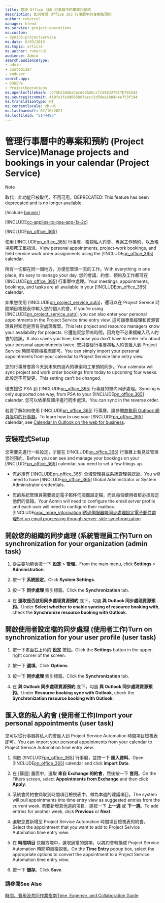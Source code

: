 ```yaml
---
title: 管理 Office 365 行事曆中的專案和預約
description: 如何管理 Office 365 行事曆中的專案和預約
author: ruhercul
manager: kfend
ms.service: project-operations
ms.custom:
- dyn365-projectservice
ms.date: 8/03/2018
ms.topic: article
ms.author: ruhercul
audience: Admin
search.audienceType:
- admin
- customizer
- enduser
search.app:
- D365PS
- ProjectOperations
ms.openlocfilehash: c575bd3deba5bcde2526ccfc598327917bf91642
ms.sourcegitcommit: 418fa1fe9d605b8faccc2d5dee1b04b4e753f194
ms.translationtype: HT
ms.contentlocale: zh-HK
ms.lasthandoff: 02/10/2021
ms.locfileid: "5144485"
---
```

# <a name="manage-projects-and-bookings-in-your-calendar-project-service"></a><span data-ttu-id="c2443-103">管理行事曆中的專案和預約 (Project Service)</span><span class="sxs-lookup"><span data-stu-id="c2443-103">Manage projects and bookings in your calendar (Project Service)</span></span>

> [!Note]
> <span data-ttu-id="c2443-104">取代：此功能已被取代，不再可用。</span><span class="sxs-lookup"><span data-stu-id="c2443-104">DEPRECATED: This feature has been deprecated and is no longer available.</span></span>

[!include [banner](../includes/psa-now-project-operations.md)]

[!INCLUDE[cc-applies-to-psa-app-1x-2x](../includes/cc-applies-to-psa-app-1x-2x.md)]

[!INCLUDE[pn_office_365](../includes/pn-office-365.md)] 

<span data-ttu-id="c2443-105">使用 [!INCLUDE[pn_office_365](../includes/pn-office-365.md)] 行事曆，檢視私人約會、專案工作預約，以及現場服務工單指派。</span><span class="sxs-lookup"><span data-stu-id="c2443-105">View personal appointments, project-work bookings, and field service work order assignments using the [!INCLUDE[pn_office_365](../includes/pn-office-365.md)] calendar.</span></span>  
  
 <span data-ttu-id="c2443-106">所有一切都在同一個地方，方便您管理一天的工作。</span><span class="sxs-lookup"><span data-stu-id="c2443-106">With everything in one place, it’s easy to manage your day.</span></span> <span data-ttu-id="c2443-107">您的會議、約會、預約及工作都可在 [!INCLUDE[pn_office_365](../includes/pn-office-365.md)] 行事曆中處理。</span><span class="sxs-lookup"><span data-stu-id="c2443-107">Your meetings, appointments, bookings, and tasks are all available in your [!INCLUDE[pn_office_365](../includes/pn-office-365.md)] calendar.</span></span>  
  
 <span data-ttu-id="c2443-108">如果您使用 [!INCLUDE[pn_project_service_auto](../includes/pn-project-service-auto.md)]，還可以在 Project Service 時間項目檢視表中輸入您的個人約會。</span><span class="sxs-lookup"><span data-stu-id="c2443-108">If you’re using [!INCLUDE[pn_project_service_auto](../includes/pn-project-service-auto.md)], you can also enter your personal appointments in the Project Service time entry view.</span></span> <span data-ttu-id="c2443-109">這可讓專案經理和資源管理員得知您是否有空處理專案。</span><span class="sxs-lookup"><span data-stu-id="c2443-109">This lets project and resource managers know your availability for projects.</span></span> <span data-ttu-id="c2443-110">它還能幫您節省時間，因為您不必重複輸入私人約會的資訊。</span><span class="sxs-lookup"><span data-stu-id="c2443-110">It also saves you time, because you don’t have to enter info about your personal appointments twice.</span></span> <span data-ttu-id="c2443-111">您只要從行事曆將私人約會匯入到 Project Service 時間項目檢視表即可。</span><span class="sxs-lookup"><span data-stu-id="c2443-111">You can simply import your personal appointments from your calendar to Project Service time entry view.</span></span>  
  
 <span data-ttu-id="c2443-112">您的行事曆會將今天到未來四週內的專案和工單預約同步。</span><span class="sxs-lookup"><span data-stu-id="c2443-112">Your calendar will sync project and work order bookings from today to upcoming four weeks.</span></span> <span data-ttu-id="c2443-113">此設定不可變更。</span><span class="sxs-lookup"><span data-stu-id="c2443-113">This setting can’t be changed.</span></span>  
  
 <span data-ttu-id="c2443-114">僅支援從 PSA 到 [!INCLUDE[pn_office_365](../includes/pn-office-365.md)] 行事曆的單向同步處理。</span><span class="sxs-lookup"><span data-stu-id="c2443-114">Syncing is only supported one way, from PSA to your [!INCLUDE[pn_office_365](../includes/pn-office-365.md)] calendar.</span></span> <span data-ttu-id="c2443-115">您可以依相反順序進行同步處理。</span><span class="sxs-lookup"><span data-stu-id="c2443-115">You can sync in the reverse order.</span></span> 
  
 <span data-ttu-id="c2443-116">若要了解如何使用 [!INCLUDE[pn_office_365](../includes/pn-office-365.md)] 行事曆，請參閱[商務用 Outlook 網頁版中的行事曆](https://support.office.com/article/Calendar-in-Outlook-on-the-web-for-business-5219c457-d1fe-4c2f-9032-1a816b88e936)。</span><span class="sxs-lookup"><span data-stu-id="c2443-116">To learn how to use your [!INCLUDE[pn_office_365](../includes/pn-office-365.md)] calendar, see [Calendar in Outlook on the web for business](https://support.office.com/article/Calendar-in-Outlook-on-the-web-for-business-5219c457-d1fe-4c2f-9032-1a816b88e936).</span></span>  
  
## <a name="setup"></a><span data-ttu-id="c2443-117">安裝程式</span><span class="sxs-lookup"><span data-stu-id="c2443-117">Setup</span></span>  
 <span data-ttu-id="c2443-118">您需要先進行一些設定，才能在 [!INCLUDE[pn_office_365](../includes/pn-office-365.md)] 行事曆上看見並管理您的預約。</span><span class="sxs-lookup"><span data-stu-id="c2443-118">Before you can see and manage your bookings on your [!INCLUDE[pn_office_365](../includes/pn-office-365.md)] calendar, you need to set a few things up.</span></span>  
  
- <span data-ttu-id="c2443-119">您必須有 [!INCLUDE[pn_office_365](../includes/pn-office-365.md)] 全域管理員或系統管理員認證。</span><span class="sxs-lookup"><span data-stu-id="c2443-119">You will need to have [!INCLUDE[pn_office_365](../includes/pn-office-365.md)] Global Administrator or System Administrator credentials.</span></span>  
  
- <span data-ttu-id="c2443-120">您的系統管理員需要設定電子郵件伺服器設定檔，而且每個使用者都必須設定他們的信箱。</span><span class="sxs-lookup"><span data-stu-id="c2443-120">Your Admin will need to configure the email server profile and each user will need to configure their mailbox.</span></span> [!INCLUDE[proc_more_information](../includes/proc-more-information.md)]<span data-ttu-id="c2443-121">[透過伺服器端同步處理設定電子郵件處理](https://docs.microsoft.com/dynamics365/customerengagement/on-premises/admin/set-up-server-side-synchronization-of-email-appointments-contacts-and-tasks)</span><span class="sxs-lookup"><span data-stu-id="c2443-121">[Set up email processing through server-side synchronization](https://docs.microsoft.com/dynamics365/customerengagement/on-premises/admin/set-up-server-side-synchronization-of-email-appointments-contacts-and-tasks)</span></span>  
  
## <a name="turn-on-synchronization-for-your-organization-admin-task"></a><span data-ttu-id="c2443-122">開啟您的組織的同步處理 (系統管理員工作)</span><span class="sxs-lookup"><span data-stu-id="c2443-122">Turn on synchronization for your organization (admin task)</span></span>  
  
1.  <span data-ttu-id="c2443-123">從主要功能表按一下 **設定** > **管理**。</span><span class="sxs-lookup"><span data-stu-id="c2443-123">From the main menu, click **Settings** > **Administration**.</span></span>  
  
2.  <span data-ttu-id="c2443-124">按一下 **系統設定**。</span><span class="sxs-lookup"><span data-stu-id="c2443-124">Click **System Settings**.</span></span>  
  
3.  <span data-ttu-id="c2443-125">按一下 **同步處理** 索引標籤。</span><span class="sxs-lookup"><span data-stu-id="c2443-125">Click the **Synchronization** tab.</span></span>  
  
4.  <span data-ttu-id="c2443-126">在 **選取是否啟用同步處理資源預約** 底下，勾選 **與 Outlook 同步處理資源預約**。</span><span class="sxs-lookup"><span data-stu-id="c2443-126">Under **Select whether to enable syncing of resource booking with**, check the **Synchronize resource booking with Outlook**.</span></span>  
  
## <a name="turn-on-synchronization-for-your-user-profile-user-task"></a><span data-ttu-id="c2443-127">開啟使用者設定檔的同步處理 (使用者工作)</span><span class="sxs-lookup"><span data-stu-id="c2443-127">Turn on synchronization for your user profile (user task)</span></span>  
  
1.  <span data-ttu-id="c2443-128">按一下畫面右上角的 **設定** 按鈕。</span><span class="sxs-lookup"><span data-stu-id="c2443-128">Click the **Settings** button in the upper-right corner of the screen.</span></span>  
  
2.  <span data-ttu-id="c2443-129">按一下 **選項**。</span><span class="sxs-lookup"><span data-stu-id="c2443-129">Click **Options**.</span></span>  
  
3.  <span data-ttu-id="c2443-130">按一下 **同步處理** 索引標籤。</span><span class="sxs-lookup"><span data-stu-id="c2443-130">Click the **Synchronization** tab.</span></span>  
  
4.  <span data-ttu-id="c2443-131">在 **與 Outlook 同步處理資源預約** 底下，勾選 **與 Outlook 同步處理資源預約**。</span><span class="sxs-lookup"><span data-stu-id="c2443-131">Under **Resource booking sync with Outlook**, check the **Synchronization resource booking with Outlook**.</span></span>  
  
## <a name="import-your-personal-appointments-user-task"></a><span data-ttu-id="c2443-132">匯入您的私人約會 (使用者工作)</span><span class="sxs-lookup"><span data-stu-id="c2443-132">Import your personal appointments (user task)</span></span>  
 <span data-ttu-id="c2443-133">您可以從行事曆將私人約會匯入到 Project Service Automation 時間項目檢視表即可。</span><span class="sxs-lookup"><span data-stu-id="c2443-133">You can import your personal appointments from your calendar to Project Service Automation time entry view.</span></span>  
  
1. <span data-ttu-id="c2443-134">開啟 [!INCLUDE[pn_office_365](../includes/pn-office-365.md)] 行事曆，並按一下 **匯入資料**。</span><span class="sxs-lookup"><span data-stu-id="c2443-134">Open [!INCLUDE[pn_office_365](../includes/pn-office-365.md)] calendar and click **Import Data**.</span></span>  
  
2. <span data-ttu-id="c2443-135">在 [篩選] 畫面中，選取 **來自 Exchange 的約會**，然後按一下 **套用**。</span><span class="sxs-lookup"><span data-stu-id="c2443-135">On the Filters screen, select **Appointments from Exchange** and then click **Apply**.</span></span>  
  
3. <span data-ttu-id="c2443-136">系統會將約會擷取到時間項目檢視表中，做為本週的建議項目。</span><span class="sxs-lookup"><span data-stu-id="c2443-136">The system will pull appointments into time entry view as suggested entries from the current week.</span></span> <span data-ttu-id="c2443-137">若要新增其他週的項目，請按一下 **上一週** 或 **下一週**。</span><span class="sxs-lookup"><span data-stu-id="c2443-137">To add entries for another week, click **Previous** or **Next**.</span></span>  
  
4. <span data-ttu-id="c2443-138">選取您要新增至 Project Service Automation 時間項目檢視表的約會。</span><span class="sxs-lookup"><span data-stu-id="c2443-138">Select the appointment that you want to add to Project Service Automation time entry view.</span></span>  
  
5. <span data-ttu-id="c2443-139">在 **時間項目** 快顯方塊中，選取適當的選項，以將約會轉換成 Project Service Automation 時間項目檢視表。</span><span class="sxs-lookup"><span data-stu-id="c2443-139">On the **Time Entry** popup box, select the appropriate options to convert the appointment to a Project Service Automation time entry view.</span></span>  
  
6. <span data-ttu-id="c2443-140">按一下 **儲存**。</span><span class="sxs-lookup"><span data-stu-id="c2443-140">Click **Save**.</span></span>  
  
### <a name="see-also"></a><span data-ttu-id="c2443-141">請參閱</span><span class="sxs-lookup"><span data-stu-id="c2443-141">See Also</span></span>  
 [<span data-ttu-id="c2443-142">時間、費用及共同作業指南</span><span class="sxs-lookup"><span data-stu-id="c2443-142">Time, Expense, and Collaboration Guide</span></span>](../psa/time-expense-collaboration-guide.md)
